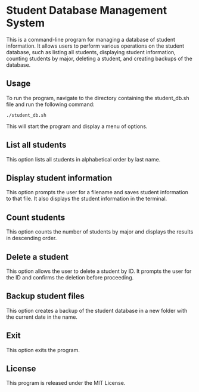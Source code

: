 # Student Database Management System
This is a command-line program for managing a database of student information. It allows users to perform various operations on the student database, such as listing all students, displaying student information, counting students by major, deleting a student, and creating backups of the database.

## Usage
To run the program, navigate to the directory containing the student_db.sh file and run the following command:

`./student_db.sh`

This will start the program and display a menu of options.

## List all students
This option lists all students in alphabetical order by last name.

## Display student information
This option prompts the user for a filename and saves student information to that file. It also displays the student information in the terminal.

## Count students
This option counts the number of students by major and displays the results in descending order.

## Delete a student
This option allows the user to delete a student by ID. It prompts the user for the ID and confirms the deletion before proceeding.

## Backup student files
This option creates a backup of the student database in a new folder with the current date in the name.

## Exit
This option exits the program.

## License
This program is released under the MIT License.
